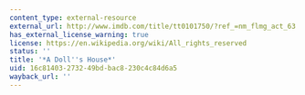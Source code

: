 ```yaml
---
content_type: external-resource
external_url: http://www.imdb.com/title/tt0101750/?ref_=nm_flmg_act_63
has_external_license_warning: true
license: https://en.wikipedia.org/wiki/All_rights_reserved
status: ''
title: '*A Doll''s House*'
uid: 16c81403-2732-49bd-bac8-230c4c84d6a5
wayback_url: ''
---
```

